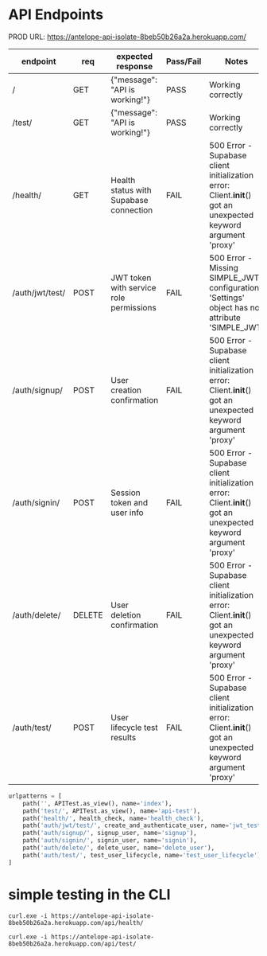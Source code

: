 # API Endpoints

PROD URL: https://antelope-api-isolate-8beb50b26a2a.herokuapp.com/

| endpoint | req | expected response | Pass/Fail | Notes |
|----------|-----|-------------------|-----------|-------|
| / | GET | {"message": "API is working!"} | PASS | Working correctly |
| /test/ | GET | {"message": "API is working!"} | PASS | Working correctly |
| /health/ | GET | Health status with Supabase connection | FAIL | 500 Error - Supabase client initialization error: Client.__init__() got an unexpected keyword argument 'proxy' |
| /auth/jwt/test/ | POST | JWT token with service role permissions | FAIL | 500 Error - Missing SIMPLE_JWT configuration: 'Settings' object has no attribute 'SIMPLE_JWT' |
| /auth/signup/ | POST | User creation confirmation | FAIL | 500 Error - Supabase client initialization error: Client.__init__() got an unexpected keyword argument 'proxy' |
| /auth/signin/ | POST | Session token and user info | FAIL | 500 Error - Supabase client initialization error: Client.__init__() got an unexpected keyword argument 'proxy' |
| /auth/delete/ | DELETE | User deletion confirmation | FAIL | 500 Error - Supabase client initialization error: Client.__init__() got an unexpected keyword argument 'proxy' |
| /auth/test/ | POST | User lifecycle test results | FAIL | 500 Error - Supabase client initialization error: Client.__init__() got an unexpected keyword argument 'proxy' |

```PYTHON
urlpatterns = [
    path('', APITest.as_view(), name='index'),
    path('test/', APITest.as_view(), name='api-test'),
    path('health/', health_check, name='health_check'),
    path('auth/jwt/test/', create_and_authenticate_user, name='jwt_test'),
    path('auth/signup/', signup_user, name='signup'),
    path('auth/signin/', signin_user, name='signin'),
    path('auth/delete/', delete_user, name='delete_user'),
    path('auth/test/', test_user_lifecycle, name='test_user_lifecycle'),
] 
```

# simple testing in the CLI

```
curl.exe -i https://antelope-api-isolate-8beb50b26a2a.herokuapp.com/api/health/
```

```
curl.exe -i https://antelope-api-isolate-8beb50b26a2a.herokuapp.com/api/test/
```

